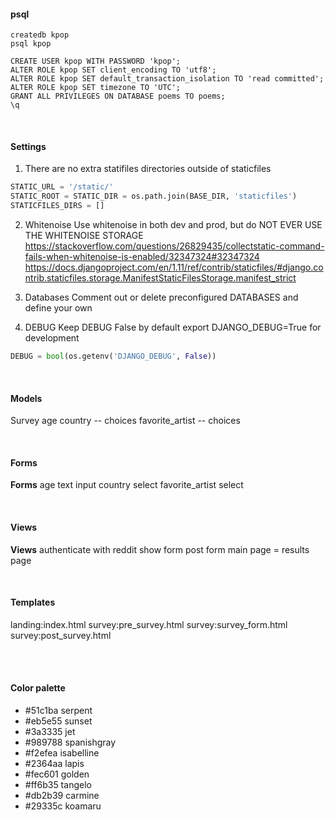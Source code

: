 #### psql 
```
createdb kpop 
psql kpop

CREATE USER kpop WITH PASSWORD 'kpop';
ALTER ROLE kpop SET client_encoding TO 'utf8';
ALTER ROLE kpop SET default_transaction_isolation TO 'read committed';
ALTER ROLE kpop SET timezone TO 'UTC';
GRANT ALL PRIVILEGES ON DATABASE poems TO poems;
\q
```

<br>

#### Settings 
1. There are no extra statifiles directories outside of staticfiles  
```python
STATIC_URL = '/static/' 
STATIC_ROOT = STATIC_DIR = os.path.join(BASE_DIR, 'staticfiles')
STATICFILES_DIRS = []
```

2. Whitenoise
Use whitenoise in both dev and prod, but do NOT EVER USE THE WHITENOISE STORAGE 
https://stackoverflow.com/questions/26829435/collectstatic-command-fails-when-whitenoise-is-enabled/32347324#32347324
https://docs.djangoproject.com/en/1.11/ref/contrib/staticfiles/#django.contrib.staticfiles.storage.ManifestStaticFilesStorage.manifest_strict

3. Databases 
Comment out or delete preconfigured DATABASES and define your own  

4. DEBUG 
Keep DEBUG False by default
export DJANGO_DEBUG=True for development 

```python
DEBUG = bool(os.getenv('DJANGO_DEBUG', False))
```

<br>

#### Models 
Survey 
age 
country -- choices 
favorite_artist -- choices 

<br>

#### Forms 
**Forms**
age                 text input 
country             select 
favorite_artist     select

<br>

#### Views 
**Views**
authenticate with reddit 
show form 
post form 
main page = results page 

<br>

#### Templates 
landing:index.html 
survey:pre_survey.html 
survey:survey_form.html 
survey:post_survey.html

<br>




<br>

#### Color palette 
+ #51c1ba serpent
+ #eb5e55 sunset 
+ #3a3335 jet 
+ #989788 spanishgray
+ #f2efea isabelline
+ #2364aa lapis 
+ #fec601 golden 
+ #ff6b35 tangelo 
+ #db2b39 carmine 
+ #29335c koamaru 

<br>

